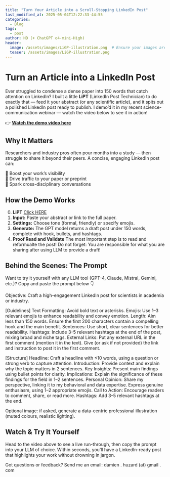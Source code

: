 ```yaml
---
title: "Turn Your Article into a Scroll-Stopping LinkedIn Post"
last_modified_at: 2025-05-04T12:22:33-44:55
categories:
  - Blog
tags:
  - post
author: HD (+ ChatGPT o4-mini-High)
header:
  image: /assets/images/LiGP-illustration.png  # Ensure your images are stored in the appropriate folder
  teaser: /assets/images/LiGP-illustration.png
---
```


# Turn an Article into a LinkedIn Post

Ever struggled to condense a dense paper into 150 words that catch attention on LinkedIn? I built a little **LiPT** (LinkedIn Post Technician) to do exactly that — feed it your abstract (or any scientific article), and it spits out a polished LinkedIn post ready to publish. I demo’d it in my recent science-communication webinar — watch the video below to see it in action!

👉 **[Watch the demo video here](https://drive.google.com/file/d/1Z8Fndmj92WHmR_ew2-s4KeVwFL6f1Nza/view?usp=drive_link)**

## Why It Matters

Researchers and industry pros often pour months into a study — then struggle to share it beyond their peers. A concise, engaging LinkedIn post can:

🚀 Boost your work’s visibility  
🔗 Drive traffic to your paper or preprint  
🤝 Spark cross-disciplinary conversations  

## How the Demo Works

0. **LiPT** [Click HERE](https://chatgpt.com/g/g-tRXKd0Sip-lipt-likedin-posttechnician)
1. **Input:** Paste your abstract or link to the full paper.  
2. **Settings:** Choose tone (formal, friendly) or specify emojis.  
3. **Generate:** The GPT model returns a draft post under 150 words, complete with hook, bullets, and hashtags. 
4. **Proof Read and Validate** The most important step is to read and reformualte the post! Do not forget: You are responsible for what you are sharing after using LLM to provide a draft!

## Behind the Scenes: The Prompt

Want to try it yourself with any LLM tool (GPT-4, Claude, Mistral, Gemini, etc.)? Copy and paste the prompt below 👇

Objective: Craft a high-engagement LinkedIn post for scientists in academia or industry.

[Guidelines]
Text Formatting: Avoid bold text or asterisks.
Emojis: Use 1–3 relevant emojis to enhance readability and convey emotion.
Length: Aim less than 150 words. Ensure the first 200 characters contain a compelling hook and the main benefit.
Sentences: Use short, clear sentences for better readability.
Hashtags: Include 3–5 relevant hashtags at the end of the post, mixing broad and niche tags.
External Links: Put any external URL in the first comment (mention it in the text). Give (or ask if not provided) the link and instruction to post it in the first comment.

[Structure]
Headline: Craft a headline with ≤10 words, using a question or strong verb to capture attention.
Introduction: Provide context and explain why the topic matters in 2 sentences.
Key Insights: Present main findings using bullet points for clarity.
Implications: Explain the significance of these findings for the field in 1–2 sentences.
Personal Opinion: Share my perspective, linking it to my behavioral and data expertise. Express genuine enthusiasm, using 1–2 appropriate emojis.
Call to Action: Encourage readers to comment, share, or read more.
Hashtags: Add 3–5 relevant hashtags at the end.

Optional image: if asked, generate a data-centric professional illustration (muted colours, realistic lighting).

## Watch & Try It Yourself

Head to the video above to see a live run-through, then copy the prompt into your LLM of choice. Within seconds, you’ll have a LinkedIn-ready post that highlights your work without drowning in jargon.

Got questions or feedback? Send me an email: damien . huzard (at) gmail . com

